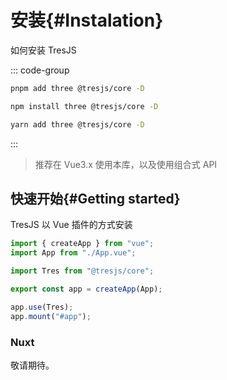 # 安装{#Instalation}

如何安装 TresJS

::: code-group

```bash [pnpm]
pnpm add three @tresjs/core -D
```

```bash [npm]
npm install three @tresjs/core -D
```

```bash [yarn]
yarn add three @tresjs/core -D
```

:::

> 推荐在 Vue3.x 使用本库，以及使用组合式 API

## 快速开始{#Getting started}

TresJS 以 Vue 插件的方式安装

```ts
import { createApp } from "vue";
import App from "./App.vue";

import Tres from "@tresjs/core";

export const app = createApp(App);

app.use(Tres);
app.mount("#app");
```

### Nuxt

敬请期待。
